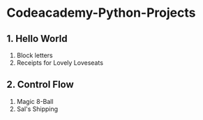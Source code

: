 # Codeacademy-Python-Projects

## 1. Hello World

1. Block letters
2. Receipts for Lovely Loveseats

## 2. Control Flow

1. Magic 8-Ball
2. Sal's Shipping
